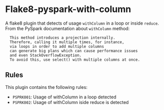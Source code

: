 # Flake8-pyspark-with-column

A flake8 plugin that detects of usage `withColumn` in a loop or inside `reduce`. From the PySpark documentation about `withColumn` method:

```
  This method introduces a projection internally.
  Therefore, calling it multiple times, for instance,
  via loops in order to add multiple columns
  can generate big plans which can cause performance issues
  and even StackOverflowException.
  To avoid this, use select() with multiple columns at once.
```

## Rules
This plugin contains the following rules:

- `PSPRK001`: Usage of withColumn in a loop detected
- `PSPRK002`: Usage of withColumn iside reduce is detected

